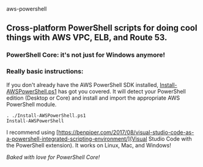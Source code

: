 aws-powershell

## Cross-platform PowerShell scripts for doing cool things with AWS VPC, ELB, and Route 53.
### PowerShell Core: it's not just for Windows anymore!

### Really basic instructions:
If you don't already have the AWS PowerShell SDK installed, [Install-AWSPowerShell.ps1](Install-AWSPowerShell.ps1) has got you covered. It will detect your PowerShell edition (Desktop or Core) and install and import the appropriate AWS PowerShell module.
```
. ./Install-AWSPowerShell.ps1
Install-AWSPowerShell
```
I recommend using [https://benpiper.com/2017/08/visual-studio-code-as-a-powershell-integrated-scripting-environment/](Visual Studio Code with the PowerShell extension). It works on Linux, Mac, and Windows!

*Baked with love for PowerShell Core!*
